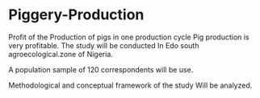 # Piggery-Production
Profit of the Production of pigs in one production cycle
Pig production is very profitable. The study will be conducted
In Edo south agroecological.zone of Nigeria.

A population sample of 120 correspondents will be use.

Methodological and conceptual framework of the study
Will be analyzed.
